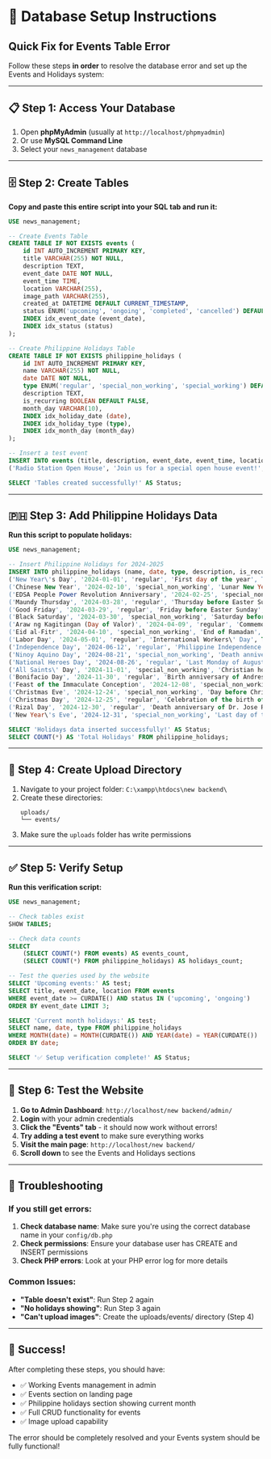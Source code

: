 # 🚀 Database Setup Instructions

## Quick Fix for Events Table Error

Follow these steps **in order** to resolve the database error and set up the Events and Holidays system:

---

## 📋 **Step 1: Access Your Database**

1. Open **phpMyAdmin** (usually at `http://localhost/phpmyadmin`)
2. Or use **MySQL Command Line**
3. Select your `news_management` database

---

## 🗄️ **Step 2: Create Tables**

**Copy and paste this entire script into your SQL tab and run it:**

```sql
USE news_management;

-- Create Events Table
CREATE TABLE IF NOT EXISTS events (
    id INT AUTO_INCREMENT PRIMARY KEY,
    title VARCHAR(255) NOT NULL,
    description TEXT,
    event_date DATE NOT NULL,
    event_time TIME,
    location VARCHAR(255),
    image_path VARCHAR(255),
    created_at DATETIME DEFAULT CURRENT_TIMESTAMP,
    status ENUM('upcoming', 'ongoing', 'completed', 'cancelled') DEFAULT 'upcoming',
    INDEX idx_event_date (event_date),
    INDEX idx_status (status)
);

-- Create Philippine Holidays Table
CREATE TABLE IF NOT EXISTS philippine_holidays (
    id INT AUTO_INCREMENT PRIMARY KEY,
    name VARCHAR(255) NOT NULL,
    date DATE NOT NULL,
    type ENUM('regular', 'special_non_working', 'special_working') DEFAULT 'regular',
    description TEXT,
    is_recurring BOOLEAN DEFAULT FALSE,
    month_day VARCHAR(10),
    INDEX idx_holiday_date (date),
    INDEX idx_holiday_type (type),
    INDEX idx_month_day (month_day)
);

-- Insert a test event
INSERT INTO events (title, description, event_date, event_time, location, status) VALUES 
('Radio Station Open House', 'Join us for a special open house event!', '2024-12-31', '14:00:00', 'Radio Station Main Building, Olongapo City', 'upcoming');

SELECT 'Tables created successfully!' AS Status;
```

---

## 🇵🇭 **Step 3: Add Philippine Holidays Data**

**Run this script to populate holidays:**

```sql
USE news_management;

-- Insert Philippine Holidays for 2024-2025
INSERT INTO philippine_holidays (name, date, type, description, is_recurring, month_day) VALUES
('New Year\'s Day', '2024-01-01', 'regular', 'First day of the year', TRUE, '01-01'),
('Chinese New Year', '2024-02-10', 'special_non_working', 'Lunar New Year celebration', FALSE, NULL),
('EDSA People Power Revolution Anniversary', '2024-02-25', 'special_non_working', 'Anniversary of the 1986 EDSA Revolution', TRUE, '02-25'),
('Maundy Thursday', '2024-03-28', 'regular', 'Thursday before Easter Sunday', FALSE, NULL),
('Good Friday', '2024-03-29', 'regular', 'Friday before Easter Sunday', FALSE, NULL),
('Black Saturday', '2024-03-30', 'special_non_working', 'Saturday before Easter Sunday', FALSE, NULL),
('Araw ng Kagitingan (Day of Valor)', '2024-04-09', 'regular', 'Commemoration of the fall of Bataan', TRUE, '04-09'),
('Eid al-Fitr', '2024-04-10', 'special_non_working', 'End of Ramadan', FALSE, NULL),
('Labor Day', '2024-05-01', 'regular', 'International Workers\' Day', TRUE, '05-01'),
('Independence Day', '2024-06-12', 'regular', 'Philippine Independence Day', TRUE, '06-12'),
('Ninoy Aquino Day', '2024-08-21', 'special_non_working', 'Death anniversary of Benigno Aquino Jr.', TRUE, '08-21'),
('National Heroes Day', '2024-08-26', 'regular', 'Last Monday of August', FALSE, NULL),
('All Saints\' Day', '2024-11-01', 'special_non_working', 'Christian holiday honoring all saints', TRUE, '11-01'),
('Bonifacio Day', '2024-11-30', 'regular', 'Birth anniversary of Andres Bonifacio', TRUE, '11-30'),
('Feast of the Immaculate Conception', '2024-12-08', 'special_non_working', 'Catholic feast day', TRUE, '12-08'),
('Christmas Eve', '2024-12-24', 'special_non_working', 'Day before Christmas', TRUE, '12-24'),
('Christmas Day', '2024-12-25', 'regular', 'Celebration of the birth of Jesus Christ', TRUE, '12-25'),
('Rizal Day', '2024-12-30', 'regular', 'Death anniversary of Dr. Jose Rizal', TRUE, '12-30'),
('New Year\'s Eve', '2024-12-31', 'special_non_working', 'Last day of the year', TRUE, '12-31');

SELECT 'Holidays data inserted successfully!' AS Status;
SELECT COUNT(*) AS 'Total Holidays' FROM philippine_holidays;
```

---

## 📁 **Step 4: Create Upload Directory**

1. Navigate to your project folder: `C:\xampp\htdocs\new backend\`
2. Create these directories:
   ```
   uploads/
   └── events/
   ```
3. Make sure the `uploads` folder has write permissions

---

## ✅ **Step 5: Verify Setup**

**Run this verification script:**

```sql
USE news_management;

-- Check tables exist
SHOW TABLES;

-- Check data counts
SELECT 
    (SELECT COUNT(*) FROM events) AS events_count,
    (SELECT COUNT(*) FROM philippine_holidays) AS holidays_count;

-- Test the queries used by the website
SELECT 'Upcoming events:' AS test;
SELECT title, event_date, location FROM events 
WHERE event_date >= CURDATE() AND status IN ('upcoming', 'ongoing') 
ORDER BY event_date LIMIT 3;

SELECT 'Current month holidays:' AS test;
SELECT name, date, type FROM philippine_holidays 
WHERE MONTH(date) = MONTH(CURDATE()) AND YEAR(date) = YEAR(CURDATE()) 
ORDER BY date;

SELECT '✅ Setup verification complete!' AS Status;
```

---

## 🧪 **Step 6: Test the Website**

1. **Go to Admin Dashboard**: `http://localhost/new backend/admin/`
2. **Login** with your admin credentials
3. **Click the "Events" tab** - it should now work without errors!
4. **Try adding a test event** to make sure everything works
5. **Visit the main page**: `http://localhost/new backend/` 
6. **Scroll down** to see the Events and Holidays sections

---

## 🔧 **Troubleshooting**

### If you still get errors:

1. **Check database name**: Make sure you're using the correct database name in your `config/db.php`
2. **Check permissions**: Ensure your database user has CREATE and INSERT permissions
3. **Check PHP errors**: Look at your PHP error log for more details

### Common Issues:

- **"Table doesn't exist"**: Run Step 2 again
- **"No holidays showing"**: Run Step 3 again  
- **"Can't upload images"**: Create the uploads/events/ directory (Step 4)

---

## 🎉 **Success!**

After completing these steps, you should have:
- ✅ Working Events management in admin
- ✅ Events section on landing page
- ✅ Philippine holidays section showing current month
- ✅ Full CRUD functionality for events
- ✅ Image upload capability

The error should be completely resolved and your Events system should be fully functional!
